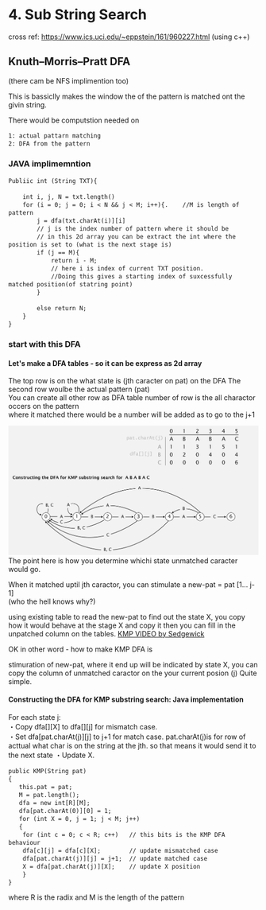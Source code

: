 # 4. Sub String Search
cross ref: https://www.ics.uci.edu/~eppstein/161/960227.html (using c++)

## Knuth–Morris–Pratt DFA

(there cam be NFS implimention too)

This is bassiclly makes the window the of the pattern is matched ont the givin string.

There would be computstion needed on 

    1: actual pattarn matching  
    2: DFA from the pattern 

### JAVA implimemntion

    Publiic int (String TXT){

        int i, j, N = txt.length()
        for (i = 0; j = 0; i < N && j < M; i++){.    //M is length of pattern
            j = dfa(txt.charAt(i)][i]             
            // j is the index number of pattern where it should be
            // in this 2d array you can be extract the int where the position is set to (what is the next stage is)
            if (j == M){
                return i - M;
                // here i is index of current TXT position. 
                //Doing this gives a starting index of suxcessfully matched position(of statring point)
            }

            else return N;
        }
    }

### start with this DFA

#### Let's make a DFA tables - so it can be express as 2d array

The top row is on the what state is (jth caracter on pat) on the DFA 
The second row woulbe the actual pattern (pat)  
You can create all other row as DFA table number of row is the all charactor occers on the pattern  
where it matched there would be a number will be added as to go to the j+1 

![](https://github.com/ichiLamuchy/Thanks_Octocat/blob/master/Algorithms/Algo2/Images/kmp-dfa.png)
The point here is how you determine whichi state unmatched caracter would go. 

When it matched uptil jth caractor, you can stimulate a new-pat = pat [1... j-1]   
(who the hell knows why?)   

using existing table to read the new-pat to find out the state X, you copy how it would behave at the stage X and copy it
then you can fill in the unpatched column on the tables.
[KMP VIDEO by Sedgewick](https://www.coursera.org/learn/algorithms-part2/lecture/TAtDr/knuth-morris-pratt)

OK in other word - how to make KMP DFA is

stimuration of new-pat, where it end up will be indicated by state X, 
you can copy the column of unmatched caractor on the your current posion (j)
Quite simple.





#### Constructing the DFA for KMP substring search: Java implementation

For each state j:   
・Copy dfa[][X] to dfa[][j] for mismatch case.     
・Set dfa[pat.charAt(j)][j] to j+1 for match case. 
  pat.charAt(j)is for row of acttual what char is on the string at the jth. so that means it would send it to the next state
・Update X.    
 
 
    public KMP(String pat)
    {
       this.pat = pat;
       M = pat.length();
       dfa = new int[R][M];
       dfa[pat.charAt(0)][0] = 1;
       for (int X = 0, j = 1; j < M; j++)
       {
        for (int c = 0; c < R; c++)   // this bits is the KMP DFA behaviour
        dfa[c][j] = dfa[c][X];        // update mismatched case
        dfa[pat.charAt(j)][j] = j+1;  // update matched case
        X = dfa[pat.charAt(j)][X];    // update X position
        } 
    }

where R is the radix and M is the length of the pattern
